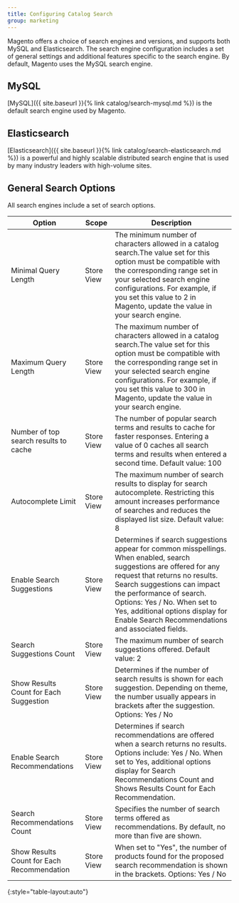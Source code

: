 ```yaml
---
title: Configuring Catalog Search
group: marketing
---
```


Magento offers a choice of search engines and versions, and supports both MySQL and Elasticsearch. The search engine configuration includes a set of general settings and additional features specific to the search engine. By default, Magento uses the MySQL search engine.

## MySQL

[MySQL]({{ site.baseurl }}{% link catalog/search-mysql.md %}) is the default search engine used by Magento.

## Elasticsearch

[Elasticsearch]({{ site.baseurl }}{% link catalog/search-elasticsearch.md %}) is a powerful and highly scalable distributed search engine that is used by many industry leaders with high-volume sites.

## General Search Options

All search engines include a set of search options.

|Option|Scope|Description|
|--- |--- |--- |
|Minimal Query Length|Store View|The minimum number of characters allowed in a catalog search.The value set for this option must be compatible with the corresponding range set in your selected search engine configurations. For example, if you set this value to 2 in Magento, update the value in your search engine.|
|Maximum Query Length|Store View|The maximum number of characters allowed in a catalog search.The value set for this option must be compatible with the corresponding range set in your selected search engine configurations. For example, if you set this value to 300 in Magento, update the value in your search engine.|
|Number of top search results to cache|Store View|The number of popular search terms and results to cache for faster responses. Entering a value of 0 caches all search terms and results when entered a second time. Default value: 100|
|Autocomplete Limit|Store View|The maximum number of search results to display for search autocomplete. Restricting this amount increases performance of searches and reduces the displayed list size. Default value: 8|
|Enable Search Suggestions|Store View|Determines if search suggestions appear for common misspellings. When enabled, search suggestions are offered for any request that returns no results. Search suggestions can impact the performance of search. Options: Yes / No. When set to Yes, additional options display for Enable Search Recommendations and associated fields.|
|Search Suggestions Count|Store View|The maximum number of search suggestions offered. Default value: 2|
|Show Results Count for Each Suggestion|Store View|Determines if the number of search results is shown for each suggestion. Depending on theme, the number usually appears in brackets after the suggestion. Options: Yes / No|
|Enable Search Recommendations|Store View|Determines if search recommendations are offered when a search returns no results. Options include: Yes / No. When set to Yes, additional options display for Search Recommendations Count and Shows Results Count for Each Recommendation.|
|Search Recommendations Count|Store View|Specifies the number of  search terms offered as recommendations. By default, no more than five are shown.|
|Show Results Count for Each Recommendation|Store View|When set to "Yes", the number of products found for the proposed search recommendation is shown in the brackets. Options: Yes / No|
{:style="table-layout:auto"}